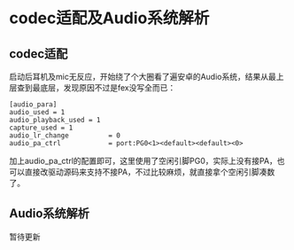 # codec适配及Audio系统解析

## codec适配

启动后耳机及mic无反应，开始绕了个大圈看了遍安卓的Audio系统，结果从最上层查到最底层，发现原因不过是fex没写全而已：

    [audio_para]
    audio_used = 1
    audio_playback_used = 1
    capture_used = 1
    audio_lr_change          = 0
    audio_pa_ctrl            = port:PG0<1><default><default><0>

加上audio_pa_ctrl的配置即可，这里使用了空闲引脚PG0，实际上没有接PA，也可以直接改驱动源码来支持不接PA，不过比较麻烦，就直接拿个空闲引脚凑数了。

## Audio系统解析

暂待更新

